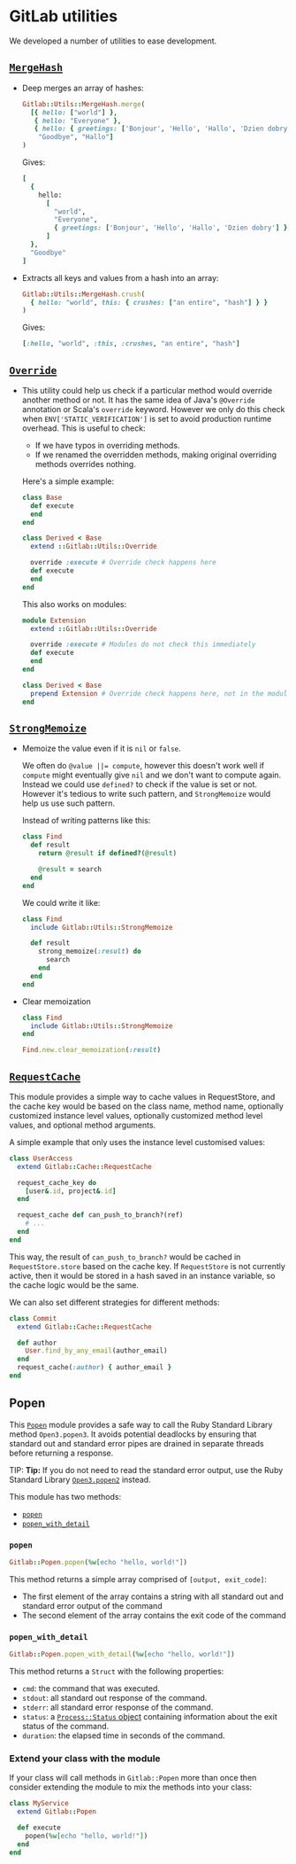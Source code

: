 # GitLab utilities

We developed a number of utilities to ease development.

## [`MergeHash`](https://gitlab.com/gitlab-org/gitlab-ce/blob/master/lib/gitlab/utils/merge_hash.rb)

- Deep merges an array of hashes:

    ``` ruby
    Gitlab::Utils::MergeHash.merge(
      [{ hello: ["world"] },
       { hello: "Everyone" },
       { hello: { greetings: ['Bonjour', 'Hello', 'Hallo', 'Dzien dobry'] } },
        "Goodbye", "Hallo"]
    )
    ```

    Gives:

    ``` ruby
    [
      {
        hello:
          [
            "world",
            "Everyone",
            { greetings: ['Bonjour', 'Hello', 'Hallo', 'Dzien dobry'] }
          ]
      },
      "Goodbye"
    ]
    ```

- Extracts all keys and values from a hash into an array:

    ``` ruby
    Gitlab::Utils::MergeHash.crush(
      { hello: "world", this: { crushes: ["an entire", "hash"] } }
    )
    ```

    Gives:

    ``` ruby
    [:hello, "world", :this, :crushes, "an entire", "hash"]
    ```

## [`Override`](https://gitlab.com/gitlab-org/gitlab-ce/blob/master/lib/gitlab/utils/override.rb)

- This utility could help us check if a particular method would override
  another method or not. It has the same idea of Java's `@Override` annotation
  or Scala's `override` keyword. However we only do this check when
  `ENV['STATIC_VERIFICATION']` is set to avoid production runtime overhead.
  This is useful to check:

    - If we have typos in overriding methods.
    - If we renamed the overridden methods, making original overriding methods
      overrides nothing.

    Here's a simple example:

    ``` ruby
    class Base
      def execute
      end
    end

    class Derived < Base
      extend ::Gitlab::Utils::Override

      override :execute # Override check happens here
      def execute
      end
    end
    ```

    This also works on modules:

    ``` ruby
    module Extension
      extend ::Gitlab::Utils::Override

      override :execute # Modules do not check this immediately
      def execute
      end
    end

    class Derived < Base
      prepend Extension # Override check happens here, not in the module
    end
    ```

## [`StrongMemoize`](https://gitlab.com/gitlab-org/gitlab-ce/blob/master/lib/gitlab/utils/strong_memoize.rb)

- Memoize the value even if it is `nil` or `false`.

    We often do `@value ||= compute`, however this doesn't work well if
    `compute` might eventually give `nil` and we don't want to compute again.
    Instead we could use `defined?` to check if the value is set or not.
    However it's tedious to write such pattern, and `StrongMemoize` would
    help us use such pattern.

    Instead of writing patterns like this:

    ``` ruby
    class Find
      def result
        return @result if defined?(@result)

        @result = search
      end
    end
    ```

    We could write it like:

    ``` ruby
    class Find
      include Gitlab::Utils::StrongMemoize

      def result
        strong_memoize(:result) do
          search
        end
      end
    end
    ```

- Clear memoization

    ``` ruby
    class Find
      include Gitlab::Utils::StrongMemoize
    end

    Find.new.clear_memoization(:result)
    ```

## [`RequestCache`](https://gitlab.com/gitlab-org/gitlab-ce/blob/master/lib/gitlab/cache/request_cache.rb)

This module provides a simple way to cache values in RequestStore,
and the cache key would be based on the class name, method name,
optionally customized instance level values, optionally customized
method level values, and optional method arguments.

A simple example that only uses the instance level customised values:

``` ruby
class UserAccess
  extend Gitlab::Cache::RequestCache

  request_cache_key do
    [user&.id, project&.id]
  end

  request_cache def can_push_to_branch?(ref)
    # ...
  end
end
```

This way, the result of `can_push_to_branch?` would be cached in
`RequestStore.store` based on the cache key. If `RequestStore` is not
currently active, then it would be stored in a hash saved in an
instance variable, so the cache logic would be the same.

We can also set different strategies for different methods:

``` ruby
class Commit
  extend Gitlab::Cache::RequestCache

  def author
    User.find_by_any_email(author_email)
  end
  request_cache(:author) { author_email }
end
```

## Popen

This [`Popen`](https://gitlab.com/gitlab-org/gitlab-ce/blob/master/lib/gitlab/popen.rb)
module provides a safe way to call the Ruby Standard Library method
`Open3.popen3`. It avoids potential deadlocks by ensuring that standard
out and standard error pipes are drained in separate threads before
returning a response.

TIP: **Tip:**
If you do not need to read the standard error output, use the
Ruby Standard Library
[`Open3.popen2`](http://ruby-doc.org/stdlib-2.5.3/libdoc/open3/rdoc/Open3.html#method-c-popen2)
instead.

This module has two methods:

- [`popen`](#popen-method)
- [`popen_with_detail`](#popen_with_detail)

### <span id="popen-method">`popen`</span>

``` ruby
Gitlab::Popen.popen(%w[echo "hello, world!"])
```

This method returns a simple array comprised of `[output, exit_code]`:

- The first element of the array contains a string with all standard out
  and standard error output of the command
- The second element of the array contains the exit code of the command

### `popen_with_detail`

```ruby
Gitlab::Popen.popen_with_detail(%w[echo "hello, world!"])
```

This method returns a `Struct` with the following properties:

- `cmd`: the command that was executed.
- `stdout`: all standard out response of the command.
- `stderr`: all standard error response of the command.
- `status`: a
  [`Process::Status` object](https://ruby-doc.org/core-2.5.3/Process/Status.html)
  containing information about the exit status of the command.
- `duration`: the elapsed time in seconds of the command.

### Extend your class with the module

If your class will call methods in `Gitlab::Popen` more than once then
consider extending the module to mix the methods into your class:

```ruby
class MyService
  extend Gitlab::Popen

  def execute
    popen(%w[echo "hello, world!"])
  end
end
```
